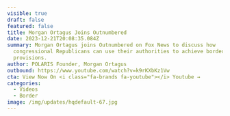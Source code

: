 ```yaml
---
visible: true
draft: false
featured: false
title: Morgan Ortagus Joins Outnumbered
date: 2023-12-21T20:08:35.084Z
summary: Morgan Ortagus joins Outnumbered on Fox News to discuss how
  congressional Republicans can use their authorities to achieve border security
  provisions.
author: POLARIS Founder, Morgan Ortagus
outbound: https://www.youtube.com/watch?v=k9rKXbKz1Vw
cta: View Now On <i class="fa-brands fa-youtube"></i> Youtube →
categories:
  - Videos
  - Border
image: /img/updates/hqdefault-67.jpg
---
```

